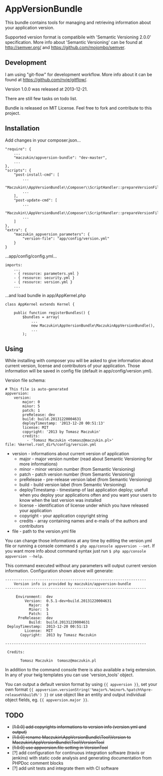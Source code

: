 # AppVersionBundle

This bundle contains tools for managing and retrieving information about your application version.

Supported version format is compatibile with 'Semantic Versioning 2.0.0' specification. More info about 'Semantic Versioning' can be found at http://semver.org/ and https://github.com/mojombo/semver.

## Development

I am using "git-flow" for development workflow. More info about it can be found at https://github.com/nvie/gitflow/.

Version 1.0.0 was released at 2013-12-21.

There are still few tasks on todo list.

Bundle is released on MIT License. Feel free to fork and contribute to this project.

## Installation

Add changes in your composer.json...

	"require": {
		...
		"maczukin/appversion-bundle": "dev-master",
		...
	},
	"scripts": {
		"post-install-cmd": [
			...
			"Maczukin\\AppVersionBundle\\Composer\\ScriptHandler::prepareVersionFile",
			...
		],
		"post-update-cmd": [
			...
			"Maczukin\\AppVersionBundle\\Composer\\ScriptHandler::prepareVersionFile",
			...
		]
	},
	"extra": {
		"maczukin_appversion_parameters": {
			"version-file": "app/config/version.yml"
		}
	}

...app/config/config.yml...

	imports:
		...
		- { resource: parameters.yml }
		- { resource: security.yml }
		- { resource: version.yml }
		...

...and load bundle in app/AppKernel.php

	class AppKernel extends Kernel {

		public function registerBundles() {
			$bundles = array(
				...
				new Maczukin\AppVersionBundle\MaczukinAppVersionBundle(),
				...
			);

## Using

While installing with composer you will be asked to give information about current version, license and contributors of your application. Those information will be saved in config file (default in app/config/version.yml).

Version file schema:

	# This file is auto-generated
	appversion:
		version:
			major: 0
			minor: 5
			patch: 1
			preRelease: dev
			build: build.20131220004631
			deployTimestamp: '2013-12-20 00:51:13'
			license: MIT
			copyright: '2013 by Tomasz Maczukin'
			credits:
			  - 'Tomasz Maczukin <tomasz@maczukin.pl>'
    file: %kernel.root_dir%/config/version.yml

* version - informations about current version of application
  * major - major version number (read about Semantic Versioning for more informations)
  * minor - minor version number (from Semantic Versioning)
  * patch - patch version number (from Semantic Versioning)
  * preRelease - pre-release version label (from Semantic Versioning)
  * build - build version label (from Semantic Versioning)
  * deployTimestamp - timestamp of last application deploy; usefull when you deploy your applications often and you want your users to know when the last version was installed
  * license - identification of license under which you have released your application
  * copyright - your application copyright string
  * credits - array containing names and e-mails of the authors and contributors
* file - path to the version.yml file

You can change those informations at any time by editing the version.yml file or running a console command `$ php app/console appversion --set`. If you want more info about command syntax just run `$ php app/console appversion --help`.

This command executed without any parameters will output current version information. Configuration shown above will generate:

	-----------------------------------------------------------------
		Version info is provided by maczukin/appversion-bundle
	-----------------------------------------------------------------

		 Environment:  dev
			 Version:  0.5.1-dev+build.20131220004631
			   Major:  0
			   Minor:  5
			   Patch:  1
		  PreRelease:  dev
			   Build:  build.20131220004631
	 DeployTimestamp:  2013-12-20 00:51:13
			 License:  MIT
		   Copyright:  2013 by Tomasz Maczukin

	-----------------------------------------------------------------

	 Credits:

		   Tomasz Maczukin  tomasz@maczukin.pl

In addition to the command console there is also available a twig extension. In any of your twig templates you can use 'version_tools' object.

You can output a default version format by using `{{ appversion }}`, set your own format `{{ appversion.versionString('%major%.%minor%.%patch%%pre-release%%build%') }}` or use object like an entity and output individual object fields, eg. `{{ appversion.major }}`.

## TODO

* ~~[1.0.0] add copyrights informations to version info (version.yml and output)~~
* ~~[1.0.0] rename Maczukin\AppVersionBundle\Tool\Version to Maczukin\AppVersionBundle\Tool\VersionTool~~
* ~~[1.0.0] use appversion.file setting in VersionTool~~
* [?] add configuration for continuous integration software (travis or jenkins) with static code analysis and generating documentation from PHPDoc comment blocks
* [?] add unit tests and integrate them with CI software
